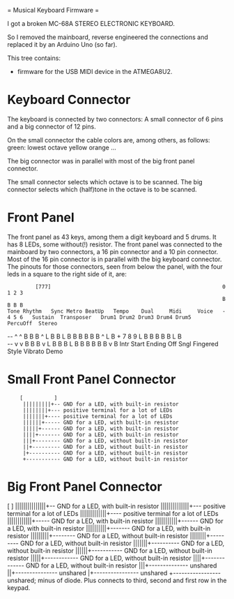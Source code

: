 = Musical Keyboard Firmware =

I got a broken MC-68A STEREO ELECTRONIC KEYBOARD. 

So I removed the mainboard, reverse engineered the connections and replaced it by an Arduino Uno (so far).

This tree contains:
- firmware for the USB MIDI device in the ATMEGA8U2.

Keyboard Connector
==================
The keyboard is connected by two connectors:
A small connector of 6 pins and a big connector of 12 pins.

On the small connector the cable colors are, among others, as follows:
	green: lowest octave
	yellow
	orange
	...

The big connector was in parallel with most of the big front panel connector.

The small connector selects which octave is to be scanned.
The big connector selects which (half)tone in the octave is to be scanned.

Front Panel
===========
The front panel as 43 keys, among them a digit keyboard and 5 drums. It has 8 LEDs, some without(!) resistor.
The front panel was connected to the mainboard by two connectors, a 16 pin connector and a 10 pin connector.
Most of the 16 pin connector is in parallel with the big keyboard connector.
The pinouts for those connectors, seen from below the panel, with the four leds in a square to the right side of it, are:

             [777]                                                       0 1 2 3
                                                                         B B B B
    Tone Rhythm   Sync Metro BeatUp   Tempo    Dual     Midi     Voice   - 4 5 6   Sustain  Transposer   Drum1 Drum2 Drum3 Drum4 Drum5     PercuOff  Stereo
--   ^   ^         B     B     B        ^    L  B       B    L   B       B B B B     B         ^                                                     L B
                                                                         + 7 8 9         L                 B     B     B     B     B      L B         
--   v   v         B     B     B        v    L  B   B   B    L   B       B B B B     B         v                                                       B
                  Intr Start Ending            Off Sngl Fingered Style             Vibrato                                                            Demo

Small Front Panel Connector
===========================

        [          ]
         |||||||||+-- GND for a LED, with built-in resistor
         ||||||||+--- positive terminal for a lot of LEDs
         |||||||+---- positive terminal for a lot of LEDs
         ||||||+----- GND for a LED, with built-in resistor
         |||||+------ GND for a LED, with built-in resistor
         ||||+------- GND for a LED, with built-in resistor
         |||+-------- GND for a LED, without built-in resistor
         ||+--------- GND for a LED, without built-in resistor
         |+---------- GND for a LED, without built-in resistor
         +----------- GND for a LED, without built-in resistor

Big Front Panel Connector
=========================

  [                ]
   |||||||||||||||+-- GND for a LED, with built-in resistor
   ||||||||||||||+--- positive terminal for a lot of LEDs
   |||||||||||||+---- positive terminal for a lot of LEDs
   ||||||||||||+----- GND for a LED, with built-in resistor
   |||||||||||+------ GND for a LED, with built-in resistor
   ||||||||||+------- GND for a LED, with built-in resistor
   |||||||||+-------- GND for a LED, without built-in resistor
   ||||||||+--------- GND for a LED, without built-in resistor
   |||||||+---------- GND for a LED, without built-in resistor
   ||||||+----------- GND for a LED, without built-in resistor
   |||||+------------ GND for a LED, without built-in resistor
   ||||+------------- GND for a LED, without built-in resistor
   |||+-------------- unshared
   ||+--------------- unshared
   |+---------------- unshared
   +----------------- unshared; minus of diode. Plus connects to third, second and first row in the keypad.
